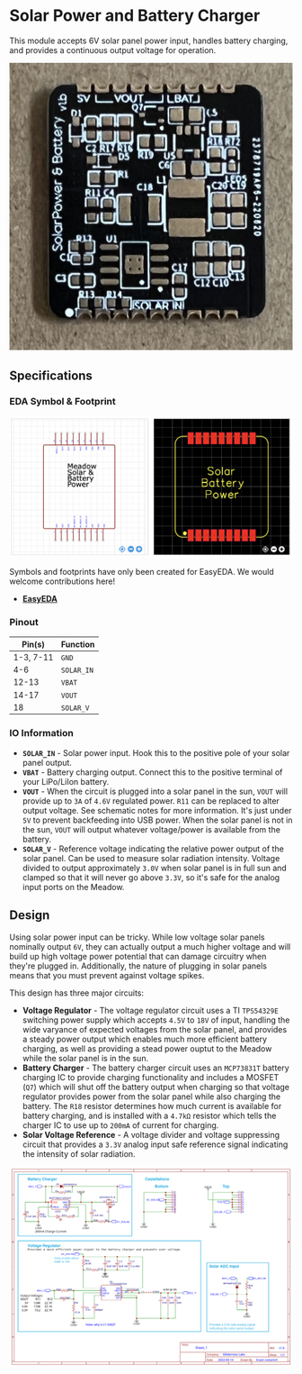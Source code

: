 # Solar Power and Battery Charger

This module accepts 6V solar panel power input, handles battery charging, and provides a continuous output voltage for operation.

![](Solar_Battery_Power.jpg)

## Specifications

### EDA Symbol & Footprint

![](Symbol_Footprint.png)

Symbols and footprints have only been created for EasyEDA. We would welcome contributions here!
* **[EasyEDA](https://easyeda.com/component/f10842701d354ea69fdb1ca4361015a1)**

### Pinout

| Pin(s) | Function |
|--------|----------|
| 1-3, 7-11 | `GND` |
| 4-6 | `SOLAR_IN` |
| 12-13 | `VBAT` |
| 14-17 | `VOUT` |
| 18 | `SOLAR_V` |

### IO Information

* **`SOLAR_IN`** - Solar power input. Hook this to the positive pole of your solar panel output.
* **`VBAT`** - Battery charging output. Connect this to the positive terminal of your LiPo/LiIon battery.
* **`VOUT`** - When the circuit is plugged into a solar panel in the sun, `VOUT` will provide up to `3A` of `4.6V` regulated power. `R11` can be replaced to alter output voltage. See schematic notes for more information. It's just under `5V` to prevent backfeeding into USB power. When the solar panel is not in the sun, `VOUT` will output whatever voltage/power is available from the battery.
* **`SOLAR_V`** - Reference voltage indicating the relative power output of the solar panel. Can be used to measure solar radiation intensity. Voltage divided to output approximately `3.0V` when solar panel is in full sun and clamped so that it will never go above `3.3V`, so it's safe for the analog input ports on the Meadow.

## Design

Using solar power input can be tricky. While low voltage solar panels nominally output `6V`, they can actually output a much higher voltage and will build up high voltage power potential that can damage circuitry when they're plugged in. Additionally, the nature of plugging in solar panels means that you must prevent against voltage spikes.

This design has three major circuits:

* **Voltage Regulator** - The voltage regulator circuit uses a TI `TPS54329E` switching power supply which accepts `4.5V` to `18V` of input, handling the wide varyance of expected voltages from the solar panel, and provides a steady power output which enables much more efficient battery charging, as well as providing a stead power ouptut to the Meadow while the solar panel is in the sun.
* **Battery Charger** - The battery charger circuit uses an `MCP73831T` battery charging IC to provide charging functionality and includes a MOSFET (`Q7`) which will shut off the battery output when charging so that voltage regulator provides power from the solar panel while also charging the battery. The `R18` resistor determines how much current is available for battery charging, and is installed with a `4.7kΩ` resistor which tells the charger IC to use up to `200mA` of current for charging.
* **Solar Voltage Reference** - A voltage divider and voltage suppressing circuit that provides a `3.3V` analog input safe reference signal indicating the intensity of solar radiation.

![](Schematic_v1.b.svg)